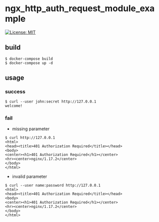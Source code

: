 # ngx_http_auth_request_module_example
[![License: MIT](https://img.shields.io/badge/License-MIT-yellow.svg)](https://opensource.org/licenses/MIT)
## build
```
$ docker-compose build
$ docker-compose up -d
```

## usage 
### success
```
$ curl --user john:secret http://127.0.0.1
welcome!
```
### fail
- missing parameter
```
$ curl http://127.0.0.1
<html>
<head><title>401 Authorization Required</title></head>
<body>
<center><h1>401 Authorization Required</h1></center>
<hr><center>nginx/1.17.2</center>
</body>
</html>
```
- invalid parameter
```
$ curl --user name:password http://127.0.0.1
<html>
<head><title>401 Authorization Required</title></head>
<body>
<center><h1>401 Authorization Required</h1></center>
<hr><center>nginx/1.17.2</center>
</body>
</html>
```
